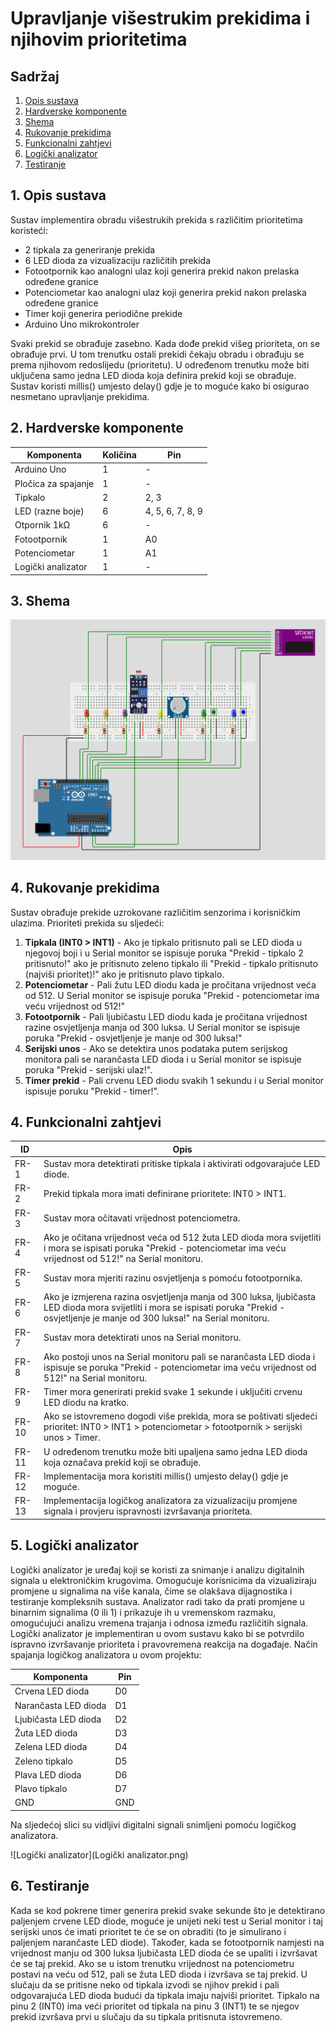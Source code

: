 # <a name="naslov"></a>Upravljanje višestrukim prekidima i njihovim prioritetima

## Sadržaj

1. [Opis sustava](#opis-sustava)
2. [Hardverske komponente](#hardverske-komponente)
3. [Shema](#shema)
4. [Rukovanje prekidima](#rukovanje-prekidima)
5. [Funkcionalni zahtjevi](#funkcionalni-zahtjevi)
6. [Logički analizator](#logicki-analizator)
7. [Testiranje](#testiranje)

## <a name="opis-sustava"></a>1. Opis sustava

Sustav implementira obradu višestrukih prekida s različitim prioritetima koristeći:

- 2 tipkala za generiranje prekida
- 6 LED dioda za vizualizaciju različitih prekida
- Fotootpornik kao analogni ulaz koji generira prekid nakon prelaska određene granice
- Potenciometar kao analogni ulaz koji generira prekid nakon prelaska određene granice
- Timer koji generira periodične prekide
- Arduino Uno mikrokontroler

Svaki prekid se obrađuje zasebno. Kada dođe prekid višeg prioriteta, on se obrađuje prvi. U tom trenutku ostali prekidi čekaju obradu i obrađuju se prema njihovom redoslijedu (prioritetu). U određenom trenutku može biti uključena samo jedna LED dioda koja definira prekid koji se obrađuje. Sustav koristi millis() umjesto delay() gdje je to moguće kako bi osigurao nesmetano upravljanje prekidima.

## <a name="hardverske-komponente"></a>2. Hardverske komponente

| Komponenta           | Količina | Pin                 |
| -------------------- | -------- | ------------------- |
| Arduino Uno          | 1        | -                   |
| Pločica za spajanje  | 1        | -                   |
| Tipkalo              | 2        | 2, 3                |
| LED (razne boje)     | 6        | 4, 5, 6, 7, 8, 9    |
| Otpornik 1kΩ         | 6        | -                   |
| Fotootpornik         | 1        | A0                  |
| Potenciometar        | 1        | A1                  |
| Logički analizator   | 1        | -                   |

## <a name="shema"></a>3. Shema

![Shema](Shema.png)

## <a name="rukovanje-prekidima"></a>4. Rukovanje prekidima

Sustav obrađuje prekide uzrokovane različitim senzorima i korisničkim ulazima. Prioriteti prekida su sljedeći:
 
1. **Tipkala (INT0 > INT1)** - Ako je tipkalo pritisnuto pali se LED dioda u njegovoj boji i u Serial monitor se ispisuje poruka "Prekid - tipkalo 2 pritisnuto!" ako je pritisnuto zeleno tipkalo ili "Prekid - tipkalo pritisnuto (najviši prioritet)!" ako je pritisnuto plavo tipkalo.
2. **Potenciometar** - Pali žutu LED diodu kada je pročitana vrijednost veća od 512. U Serial monitor se ispisuje poruka "Prekid - potenciometar ima veću vrijednost od 512!"
3. **Fotootpornik** - Pali ljubičastu LED diodu kada je pročitana vrijednost razine osvjetljenja manja od 300 luksa. U Serial monitor se ispisuje poruka "Prekid - osvjetljenje je manje od 300 luksa!"
4. **Serijski unos** - Ako se detektira unos podataka putem serijskog monitora pali se narančasta LED dioda i u Serial monitor se ispisuje poruka "Prekid - serijski ulaz!".
5. **Timer prekid** - Pali crvenu LED diodu svakih 1 sekundu i u Serial monitor ispisuje poruku "Prekid - timer!".

## <a name="funkcionalni-zahtjevi"></a>4. Funkcionalni zahtjevi

| ID     | Opis |
|--------|------|
| FR-1   | Sustav mora detektirati pritiske tipkala i aktivirati odgovarajuće LED diode. |
| FR-2   | Prekid tipkala mora imati definirane prioritete: INT0 > INT1. |
| FR-3   | Sustav mora očitavati vrijednost potenciometra. |
| FR-4   | Ako je očitana vrijednost veća od 512 žuta LED dioda mora svijetliti i mora se ispisati poruka "Prekid - potenciometar ima veću vrijednost od 512!" na Serial monitoru. |
| FR-5   | Sustav mora mjeriti razinu osvjetljenja s pomoću fotootpornika. |
| FR-6   | Ako je izmjerena razina osvjetljenja manja od 300 luksa, ljubičasta LED dioda mora svijetliti i mora se ispisati poruka "Prekid - osvjetljenje je manje od 300 luksa!" na Serial monitoru. |
| FR-7   | Sustav mora detektirati unos na Serial monitoru. |
| FR-8   | Ako postoji unos na Serial monitoru pali se narančasta LED dioda i ispisuje se poruka "Prekid - potenciometar ima veću vrijednost od 512!" na Serial monitoru. |
| FR-9   | Timer mora generirati prekid svake 1 sekunde i uključiti crvenu LED diodu na kratko. |
| FR-10  | Ako se istovremeno dogodi više prekida, mora se poštivati sljedeći prioritet: INT0 > INT1 > potenciometar > fotootpornik > serijski unos > Timer. |
| FR-11  | U određenom trenutku može biti upaljena samo jedna LED dioda koja označava prekid koji se obrađuje. |
| FR-12  | Implementacija mora koristiti millis() umjesto delay() gdje je moguće. |
| FR-13  | Implementacija logičkog analizatora za vizualizaciju promjene signala i provjeru ispravnosti izvršavanja prioriteta. |

## <a name="testiranje"></a>5. Logički analizator

Logički analizator je uređaj koji se koristi za snimanje i analizu digitalnih signala u elektroničkim krugovima. Omogućuje korisnicima da vizualiziraju promjene u signalima na više kanala, čime se olakšava dijagnostika i testiranje kompleksnih sustava. Analizator radi tako da prati promjene u binarnim signalima (0 ili 1) i prikazuje ih u vremenskom razmaku, omogućujući analizu vremena trajanja i odnosa između različitih signala. Logički analizator je implementiran u ovom sustavu kako bi se potvrdilo ispravno izvršavanje prioriteta i pravovremena reakcija na događaje. Način spajanja logičkog analizatora u ovom projektu:

| Komponenta           | Pin      |
| -------------------- | -------- |
| Crvena LED dioda     | D0       |
| Narančasta LED dioda | D1       |
| Ljubičasta LED dioda | D2       |
| Žuta LED dioda       | D3       |
| Zelena LED dioda     | D4       |
| Zeleno tipkalo       | D5       |
| Plava LED dioda      | D6       |
| Plavo tipkalo        | D7       |
| GND                  | GND      |

Na sljedećoj slici su vidljivi digitalni signali snimljeni pomoću logičkog analizatora.

![Logički analizator](Logički analizator.png)

## <a name="testiranje"></a>6. Testiranje

Kada se kod pokrene timer generira prekid svake sekunde što je detektirano paljenjem crvene LED diode, moguće je unijeti neki test u Serial monitor i taj serijski unos će imati prioritet te će se on obraditi (to je simulirano i paljenjem narančaste LED diode). Također, kada se fotootpornik namjesti na vrijednost manju od 300 luksa ljubičasta LED dioda će se upaliti i izvršavat će se taj prekid. Ako se u istom trenutku vrijednost na potenciometru postavi na veću od 512, pali se žuta LED dioda i izvršava se taj prekid. U slučaju da se pritisne neko od tipkala izvodi se njihov prekid i pali odgovarajuća LED dioda budući da tipkala imaju najviši prioritet. Tipkalo na pinu 2 (INT0) ima veći prioritet od tipkala na pinu 3 (INT1) te se njegov prekid izvršava prvi u slučaju da su tipkala pritisnuta istovremeno.
